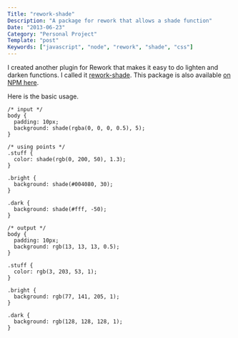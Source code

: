 ```yaml
---
Title: "rework-shade"
Description: "A package for rework that allows a shade function"
Date: "2013-06-23"
Category: "Personal Project"
Template: "post"
Keywords: ["javascript", "node", "rework", "shade", "css"]
---
```


I created another plugin for Rework that makes it easy to do lighten and darken functions. I called it [rework-shade](https://github.com/james2doyle/rework-shade "rework-shade github"). This package is also available [on NPM here](https://npmjs.org/package/rework-shade "rework-shade on NPM").

Here is the basic usage.

~~~~ {.prettyprint .lang-css}
/* input */
body {
  padding: 10px;
  background: shade(rgba(0, 0, 0, 0.5), 5);
}

/* using points */
.stuff {
  color: shade(rgb(0, 200, 50), 1.3);
}

.bright {
  background: shade(#004080, 30);
}

.dark {
  background: shade(#fff, -50);
}

/* output */
body {
  padding: 10px;
  background: rgb(13, 13, 13, 0.5);
}

.stuff {
  color: rgb(3, 203, 53, 1);
}

.bright {
  background: rgb(77, 141, 205, 1);
}

.dark {
  background: rgb(128, 128, 128, 1);
}
~~~~
